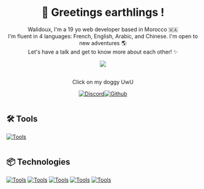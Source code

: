 <main style="text-align:center;">

# 👋 Greetings earthlings !

Walidoux, I'm a 19 yo web developer based in Morocco 🇲🇦 <br />
I'm fluent in 4 languages: French, English, Arabic, and Chinese. I'm open to new adventures 🌎 <br />
Let's have a talk and get to know more about each other! ✨ <br />

<a href="https://walidkorchi.com/">
    <img src="https://pa1.narvii.com/6294/39cf2f2bd5fce552d27a35d9496297d0f4e6528a_hq.gif" /> 
</a> <br /> <br />

Click on my doggy UwU 

[![Discord](https://img.shields.io/badge/Discord-5865F2?style=for-the-badge&logo=discord&logoColor=white)](https://discord.gg/rWpuGFCdKg)[![Github](https://img.shields.io/badge/GitHub-100000?style=for-the-badge&logo=github&logoColor=white)](https://github.com/Walidoux)

</main>

<main style="display: grid; grid-template-columns: repeat(auto-fit, minmax(300px, 1fr)); place-items-center: center;">
<section>
    
## 🛠️ Tools

[![Tools](https://skillicons.dev/icons?i=arch,vscodium,vim,docker,figma)](https://skillicons.dev)

</section>
<section>

## 📦 Technologies

[![Tools](https://skillicons.dev/icons?i=ts,rust)](https://skillicons.dev)
[![Tools](https://skillicons.dev/icons?i=tauri,nextjs,solidjs)](https://skillicons.dev)
[![Tools](https://skillicons.dev/icons?i=sass,tailwind)](https://skillicons.dev)
[![Tools](https://skillicons.dev/icons?i=rollupjs,vite)](https://skillicons.dev)
[![Tools](https://skillicons.dev/icons?i=pnpm,bun)](https://skillicons.dev)

</section>
</main>
